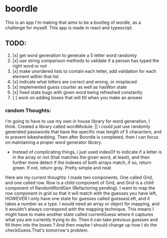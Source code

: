 # boordle

This is an app I'm making that aims to be a bootleg of wordle, as a challenge for myself. This app is made in react and typescript.

## TODO:
1. [x] get word generation to generate a 5 letter word randomly 
2. [x] use string comparison methods to validate if a person has typed the right word or not
3. [x] make unordered lists to contain each letter, add validation for each element within that list 
4. [x] indicate what letters are correct and wrong, or misplaced
5. [x] implemented guess counter as well as hasWon state
6. [x] fixed state bugs with given word being refreshed constantly
7. [ ] work on adding boxes that will fill when you make an answer

### random Thoughts:
i'm going to have to use my own in house library for word generation, I think. Created a library called wordModule.
|| i could just use randomly generated passwords that have the specific max length of 5 characters,
and to prevent bikeshedding. Then after Boordle is completed, then I can focus on maintaining a proper word generator library.

- Instead of complicating things, i just used indexOf to indicate if a letter is in the array or not (that matches the given word, at least), and then further more detect if the indexes of both arrays match, if so, return green. If not, return gray. Pretty simple and neat

Here are my current thoughts: I made two components. One called Grid, and one called row. Row is a child component of Grid, and Grid is a child component of RandomWordGen (Refactoring pending). I want to map the row component in grid so that it will match with the guesses you have left, HOWEVER I only have one state for guesses called guessesLeft, and it takes a number as a type. I would need an array or object for mapping, and it wouldn't always correspond with the mapping technique. This means I might have to make another state called currentGuess where it captures what you are currently trying to do. Then it can take previous guesses and fill them into the boxes ? And then maybe I should change up how I do the checkGuess.That's tomorrow's problem.


